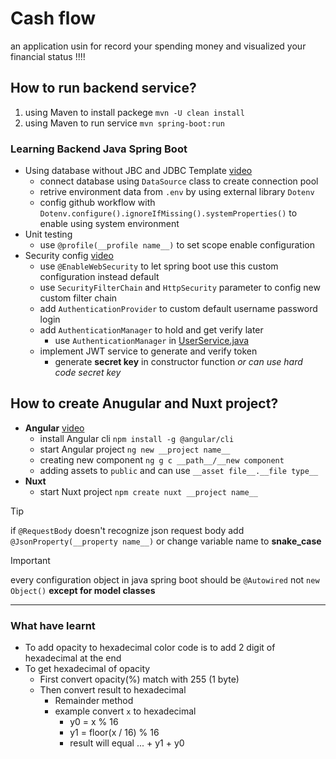 # Cash flow

an application usin for record your spending money and visualized your financial status !!!!

## How to run backend service?
1. using Maven to install packege `mvn -U clean install`
2. using Maven to run service `mvn spring-boot:run`

### Learning Backend Java Spring Boot
- Using database without JBC and JDBC Template [video](https://youtu.be/KgXq2UBNEhA?si=c1XQwv8pgCT0Gm9r)
  - connect database using `DataSource` class to create connection pool
  - retrive environment data from `.env` by using external library `Dotenv`
  - config github workflow with `Dotenv.configure().ignoreIfMissing().systemProperties()` to enable using system environment
- Unit testing
  - use `@profile(__profile name__)` to set scope enable configuration
- Security config [video](https://youtu.be/oeni_9g7too?si=7JW5lhgym-do-iRU)
  - use `@EnableWebSecurity` to let spring boot use this custom configuration instead default
  - use `SecurityFilterChain` and `HttpSecurity` parameter to config new custom filter chain
  - add `AuthenticationProvider` to custom default username password login
  - add `AuthenticationManager` to hold and get verify later
    - use `AuthenticationManager` in [UserService.java](/backend/src/main/java/cash/flow/backend/services/UserService.java)
  - implement JWT service to generate and verify token
    - generate __secret key__ in constructor function _or can use hard code secret key_

## How to create Anugular and Nuxt project?
- __Angular__ [video](https://youtu.be/oUmVFHlwZsI?si=OiSah1zEg8VU6khz)
  - install Angular cli `npm install -g @angular/cli`
  - start Angular project `ng new __project name__`
  - creating new component `ng g c __path__/__new component`
  - adding assets to `public` and can use `__asset file__.__file type__`
- __Nuxt__
  - start Nuxt project `npm create nuxt __project name__`

> [!TIP]
> if `@RequestBody` doesn't recognize json request body add `@JsonProperty(__property name__)` or change variable name to **snake_case**

> [!IMPORTANT]
> every configuration object in java spring boot should be `@Autowired` not `new Object()` __except for model classes__

---

### What have learnt
- To add opacity to hexadecimal color code is to add 2 digit of hexadecimal at the end
- To get hexadecimal of opacity
  - First convert opacity(%) match with 255 (1 byte)
  - Then convert result to hexadecimal
    - Remainder method
    - example convert `x` to hexadecimal
      - y0 = x % 16
      - y1 = floor(x / 16) % 16
      - result will equal ... + y1 + y0
